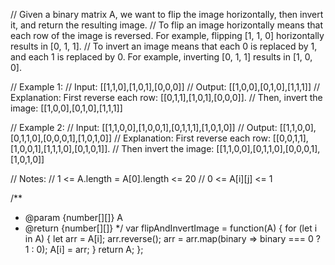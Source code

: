 // Given a binary matrix A, we want to flip the image horizontally, then invert it, and return the resulting image.
// To flip an image horizontally means that each row of the image is reversed.  For example, flipping [1, 1, 0] horizontally results in [0, 1, 1].
// To invert an image means that each 0 is replaced by 1, and each 1 is replaced by 0. For example, inverting [0, 1, 1] results in [1, 0, 0].

// Example 1:
// Input: [[1,1,0],[1,0,1],[0,0,0]]
// Output: [[1,0,0],[0,1,0],[1,1,1]]
// Explanation: First reverse each row: [[0,1,1],[1,0,1],[0,0,0]].
// Then, invert the image: [[1,0,0],[0,1,0],[1,1,1]]

// Example 2:
// Input: [[1,1,0,0],[1,0,0,1],[0,1,1,1],[1,0,1,0]]
// Output: [[1,1,0,0],[0,1,1,0],[0,0,0,1],[1,0,1,0]]
// Explanation: First reverse each row: [[0,0,1,1],[1,0,0,1],[1,1,1,0],[0,1,0,1]].
// Then invert the image: [[1,1,0,0],[0,1,1,0],[0,0,0,1],[1,0,1,0]]

// Notes:
// 1 <= A.length = A[0].length <= 20
// 0 <= A[i][j] <= 1

/**
 * @param {number[][]} A
 * @return {number[][]}
 */
var flipAndInvertImage = function(A) {
    for (let i in A) {
        let arr = A[i];
        arr.reverse();
        arr = arr.map(binary => binary === 0 ? 1 : 0);
        A[i] = arr;
    } return A;
};